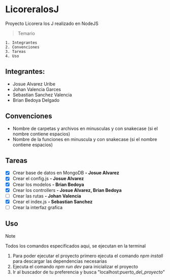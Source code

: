 # LicoreralosJ
Proyecto Licorera los J realizado en NodeJS
> Temario
```
1. Integrantes
2. Convenciones
3. Tareas
4. Uso
```

## Integrantes:
- Josue Alvarez Uribe
- Johan Valencia Garces
- Sebastian Sanchez Valencia
- Brian Bedoya Delgado

## Convenciones
- Nombre de carpetas y archivos en minusculas y con snakecase (si el nombre contiene espacios)
- Nombre de la funciones en minuscula y con snakecase (si el nombre contiene espacios)

## Tareas
- [X] Crear base de datos en MongoDB    **- Josue Alvarez**
- [X] Crear el config.js                **- Josue Alvarez**
- [X] Crear los modelos                 **- Brian Bedoya**
- [X] Crear los controllers             **- Josue Alvarez, Brian Bedoya**
- [ ] Crear las rutas                   **- Johan Valencia**
- [X] Crear el index.js                 **- Sebastian Sanchez**
- [ ] Crear la interfaz grafica

## Uso
> [!NOTE] 
> Todos los comandos especificados aqui, se ejecutan en la terminal

1. Para poder ejecutar el proyecto primero ejecuta el comando *npm install* para descargar las dependencias necesarias
2. Ejecuta el comando *npm run dev* para inicializar el proyecto
3. Ir al buscador de tu preferencia y busca "localhost:*puerto_del_proyecto*"
